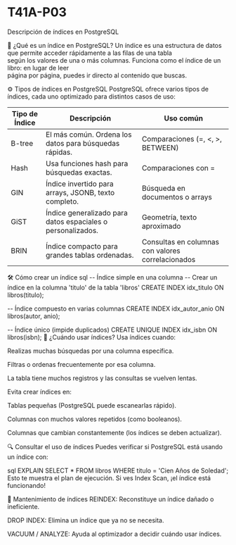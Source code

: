 # T41A-P03
Descripción de índices en PostgreSQL

📘 ¿Qué es un índice en PostgreSQL?
Un índice es una estructura de datos que permite acceder rápidamente a las filas de una tabla    
según los valores de una o más columnas. Funciona como el índice de un libro: en lugar de leer   
página por página, puedes ir directo al contenido que buscas.

⚙️ Tipos de índices en PostgreSQL
PostgreSQL ofrece varios tipos de índices, cada uno optimizado para distintos casos de uso:

| Tipo de Índice | Descripción                                                      | Uso común                                           |
|----------------|------------------------------------------------------------------|-----------------------------------------------------|
| B-tree         | El más común. Ordena los datos para búsquedas rápidas.           | Comparaciones (=, <, >, BETWEEN)                   |
| Hash           | Usa funciones hash para búsquedas exactas.                       | Comparaciones con =                                |
| GIN            | Índice invertido para arrays, JSONB, texto completo.             | Búsqueda en documentos o arrays                    |
| GiST           | Índice generalizado para datos espaciales o personalizados.      | Geometría, texto aproximado                        |
| BRIN           | Índice compacto para grandes tablas ordenadas.                   | Consultas en columnas con valores correlacionados  |

🛠️ Cómo crear un índice
sql
-- Índice simple en una columna
-- Crear un índice en la columna 'titulo' de la tabla 'libros'
CREATE INDEX idx_titulo ON libros(titulo);


-- Índice compuesto en varias columnas
CREATE INDEX idx_autor_anio ON libros(autor, anio);

-- Índice único (impide duplicados)
CREATE UNIQUE INDEX idx_isbn ON libros(isbn);
🚀 ¿Cuándo usar índices?
Usa índices cuando:

Realizas muchas búsquedas por una columna específica.

Filtras o ordenas frecuentemente por esa columna.

La tabla tiene muchos registros y las consultas se vuelven lentas.

Evita crear índices en:

Tablas pequeñas (PostgreSQL puede escanearlas rápido).

Columnas con muchos valores repetidos (como booleanos).

Columnas que cambian constantemente (los índices se deben actualizar).

🔍 Consultar el uso de índices
Puedes verificar si PostgreSQL está usando un índice con:

sql
EXPLAIN SELECT * FROM libros WHERE titulo = 'Cien Años de Soledad';
Esto te muestra el plan de ejecución. Si ves Index Scan, ¡el índice está funcionando!

🧹 Mantenimiento de índices
REINDEX: Reconstituye un índice dañado o ineficiente.

DROP INDEX: Elimina un índice que ya no se necesita.

VACUUM / ANALYZE: Ayuda al optimizador a decidir cuándo usar índices.
